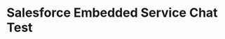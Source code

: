 <html>

<body>
  <h1>Salesforce Embedded Service Chat Test</h1>

<script type='text/javascript'>
	function initEmbeddedMessaging() {
		try {
			embeddedservice_bootstrap.settings.language = 'ja'; // For example, enter 'en' or 'en-US'

			embeddedservice_bootstrap.init(
				'00DIS000002CjVn',
				'test2',
				'https://daihachi20240927.my.site.com/ESWtest21737531745899',
				{
					scrt2URL: 'https://daihachi20240927.my.salesforce-scrt.com'
				}
			);
		} catch (err) {
			console.error('Error loading Embedded Messaging: ', err);
		}
	};
</script>
<script type='text/javascript' src='https://daihachi20240927.my.site.com/ESWtest21737531745899/assets/js/bootstrap.min.js' onload='initEmbeddedMessaging()'></script>


</body>
</html>
